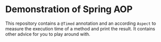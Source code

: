 # Demonstration of Spring AOP
This repository contains a `@Timed` annotation and an according `Aspect` to measure the execution time of a method and print the result. It contains other advice for you to play around with.

